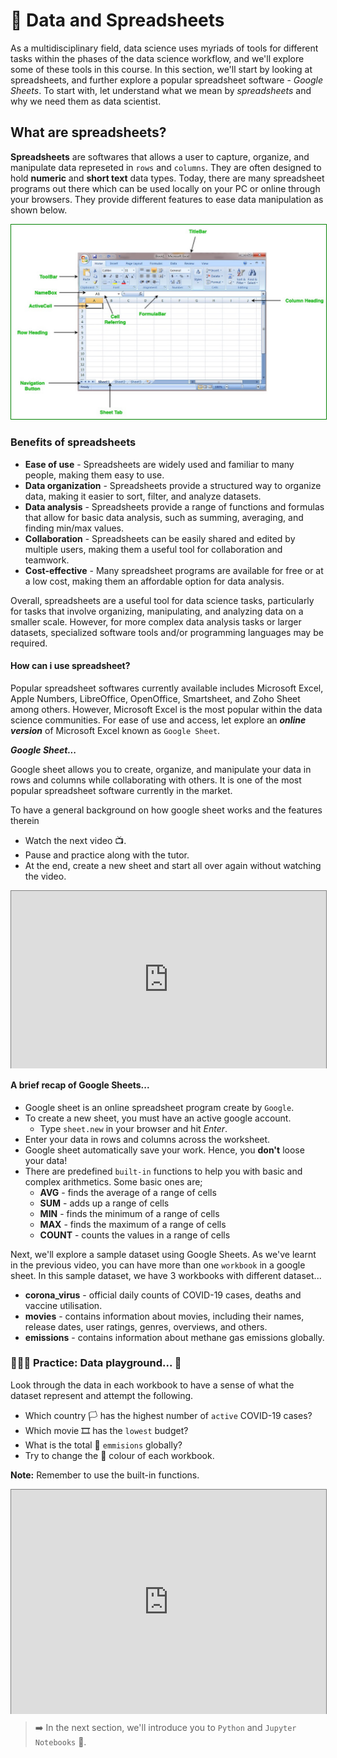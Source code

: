 # 🔢 Data and Spreadsheets
As a multidisciplinary field, data science uses myriads of tools for different tasks within the phases of the data science workflow, and we'll explore some of these tools in this course. In this section, we'll start by looking at spreadsheets, and further explore a popular spreadsheet software - _Google Sheets_. To start with, let understand what we mean by _spreadsheets_ and why we need them as data scientist. 

## What are spreadsheets?
**Spreadsheets** are softwares that allows a user to capture, organize, and manipulate data represeted in `rows` and `columns`. They are often designed to hold **numeric** and **short text** data types. Today, there are many spreadsheet programs out there which can be used locally on your PC or online through your browsers. They provide different features to ease data manipulation as shown below.

<img src="./intro-to-data/spreadsheet.jpeg" style="border: 1px solid green;"> </img>

### Benefits of spreadsheets
- **Ease of use** - Spreadsheets are widely used and familiar to many people, making them easy to use.
- **Data organization** - Spreadsheets provide a structured way to organize data, making it easier to sort, filter, and analyze datasets.
- **Data analysis** - Spreadsheets provide a range of functions and formulas that allow for basic data analysis, such as summing, averaging, and finding min/max values.
- **Collaboration** - Spreadsheets can be easily shared and edited by multiple users, making them a useful tool for collaboration and teamwork.
- **Cost-effective** - Many spreadsheet programs are available for free or at a low cost, making them an affordable option for data analysis.

Overall, spreadsheets are a useful tool for data science tasks, particularly for tasks that involve organizing, manipulating, and analyzing data on a smaller scale. However, for more complex data analysis tasks or larger datasets, specialized software tools and/or programming languages may be required.

#### How can i use spreadsheet?
Popular spreadsheet softwares currently available includes Microsoft Excel, Apple Numbers, LibreOffice, OpenOffice, Smartsheet, and Zoho Sheet among others. However, Microsoft Excel is the most popular within the data science communities. For ease of use and access, let explore an _**online version**_ of Microsoft Excel known as `Google Sheet`. 

<aside>

**_Google Sheet..._**

Google sheet allows you to create, organize, and manipulate your data in rows and columns while collaborating with others. It is one of the most popular spreadsheet software currently in the market.

To have a general background on how google sheet works and the features therein 
- Watch the next video 📺. 
- Pause and practice along with the tutor.
- At the end, create a new sheet and start all over again without watching the video.

</aside>

<div style="position: relative; padding-bottom: 56.25%; height: 0;"><iframe src="https://www.youtube.com/embed/FIkZ1sPmKNw" title="Sample Data Science Project" frameborder="0" allow="accelerometer; autoplay; clipboard-write; encrypted-media; gyroscope; picture-in-picture" allowfullscreen style="position: absolute; top: 0; left: 0; width: 100%; height: 100%; border: 1px solid grey;"></iframe></div>

#### **A brief recap of Google Sheets...**
- Google sheet is an online spreadsheet program create by `Google`.
- To create a new sheet, you must have an active google account.
    - Type `sheet.new` in your browser and hit _Enter_.
- Enter your data in rows and columns across the worksheet.
- Google sheet automatically save your work. Hence, you **don't** loose your data!
- There are predefined `built-in` functions to help you with basic and complex arithmetics. Some basic ones are;
    - **AVG** - finds the average of a range of cells
    - **SUM** - adds up a range of cells
    - **MIN** - finds the minimum of a range of cells
    - **MAX** - finds the maximum of a range of cells
    - **COUNT** - counts the values in a range of cells

Next, we'll explore a sample dataset using Google Sheets. As we've learnt in the previous video, you can have more than one `workbook` in a google sheet. In this sample dataset, we have 3 workbooks with different dataset...
- **corona_virus** - official daily counts of COVID-19 cases, deaths and vaccine utilisation.
- **movies** - contains information about movies, including their names, release dates, user ratings, genres, overviews, and others.
- **emissions** - contains information about methane gas emissions globally.

<aside>

### 👩🏾‍🎨 Practice: Data playground... 🎯

Look through the data in each workbook to have a sense of what the dataset represent and attempt the following.
- Which country 🏳️ has the highest number of `active` COVID-19 cases?
- Which movie 🎞️ has the `lowest` budget?
- What is the total 🌅 `emmisions` globally?
- Try to change the 🔴 colour of each workbook.

**Note:** Remember to use the built-in functions.

</aside>


<div style="position: relative; padding-bottom: 56.25%; height: 75px;"><iframe src="https://docs.google.com/spreadsheets/d/14P4qx2rWfBDnTRbQpirUv7hERyrRCcyG2F0Pq6rE_OU/edit?usp=sharing" title="Sample Data Science Project" frameborder="0" allow="accelerometer; autoplay; clipboard-write; encrypted-media; gyroscope; picture-in-picture" allowfullscreen style="position: absolute; top: 0; left: 0; width: 100%; height: 100%; border: 1px solid grey;"></iframe></div>

> ➡️ In the next section, we'll introduce you to `Python` and `Jupyter Notebooks` 🎯.
